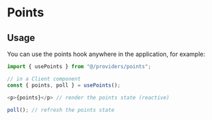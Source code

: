 # Points

## Usage

You can use the points hook anywhere in the application, for example:

```typescript
import { usePoints } from "@/providers/points";

// in a Client component
const { points, poll } = usePoints();

<p>{points}</p> // render the points state (reactive)

poll(); // refresh the points state
```